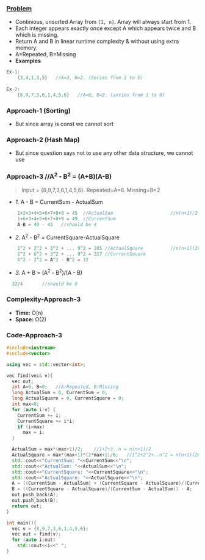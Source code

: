 ### [Problem](https://www.geeksforgeeks.org/find-a-repeating-and-a-missing-number/)
- Continious, unsorted Array from `[1, n]`. Array will always start from 1. 
- Each integer appears exactly once except A which appears twice and B which is missing.
- Return A and B in linear runtime complexity & without using extra memory.
- A=Repeated, B=Missing
- **Examples**
```c++
Ex-1:
    {3,4,1,3,5}   //A=3, B=2. (Series from 1 to 5)
    
Ex-2:    
    {8,9,7,3,6,1,4,5,6}   //A=6, B=2  (series from 1 to 8)  
```

### Approach-1 (Sorting)
- But since array is const we cannot sort

### Approach-2 (Hash Map)
- But since question says not to use any other data structure, we cannot use

### Approach-3 //A<sup>2</sup> - B<sup>2</sup> = (A+B)(A-B)
> Input = {8,9,7,3,6,1,4,5,6}.  Repeated=A=6.    Missing=B=2
- *1.* A - B = CurrentSum - ActualSum
```c
    1+2+3+4+5+6+7+8+9 = 45  //ActualSum                     //n(n+1)/2
    1+6+3+4+5+6+7+8+9 = 49  //CurrentSum
    A-B = 49 - 45   //should be 4    
```
- *2.* A<sup>2</sup> - B<sup>2</sup> = CurrentSquare-ActualSquare
```c++
    1^2 + 2^2 + 3^2 + ... 9^2 = 285 //ActualSquare          //n(n+1)(2n+1)/6        
    1^2 + 6^2 + 3^2 + ... 9^2 = 317 //CurrentSquare
    6^2 - 2^2 = A^2 - B^2 = 32
```   
- *3.* A + B = (A<sup>2</sup> - B<sup>2</sup>)/(A - B)
```c++
  32/4       //should be 8    
```

### Complexity-Approach-3
- **Time:** O(n)
- **Space:** O(2)

### Code-Approach-3
```c++
#include<iostream>
#include<vector>

using vec = std::vector<int>;

vec find(vec& v){
  vec out;
  int A=0, B=0;   //A:Repeated, B:Missing
  long ActualSum = 0, CurrentSum = 0;
  long ActualSquare = 0, CurrentSquare = 0;
  int max=0;
  for (auto i:v) {
    CurrentSum += i;
    CurrentSquare += i*i;
    if (i>max)
      max = i;
  }

  ActualSum = max*(max+1)/2;    //1+2+3..n = n(n+1)/2
  ActualSquare = max*(max+1)*(2*max+1)/6;   //1^2+2^2+..n^2 = n(n+1)(2n+1)/6
  std::cout<<"CurrentSum: "<<CurrentSum<<"\n";
  std::cout<<"ActualSum: "<<ActualSum<<"\n";
  std::cout<<"CurrentSquare: "<<CurrentSquare<<"\n";
  std::cout<<"ActualSquare: "<<ActualSquare<<"\n";
  A = ((CurrentSum - ActualSum) + (CurrentSquare - ActualSquare)/(CurrentSum - ActualSum))/2;
  B = ((CurrentSquare - ActualSquare)/(CurrentSum - ActualSum)) - A;
  out.push_back(A);
  out.push_back(B);
  return out;
}

int main(){
  vec v = {8,9,7,3,6,1,4,5,6};
  vec out = find(v);
  for (auto i:out)
    std::cout<<i<<" ";
}
```
